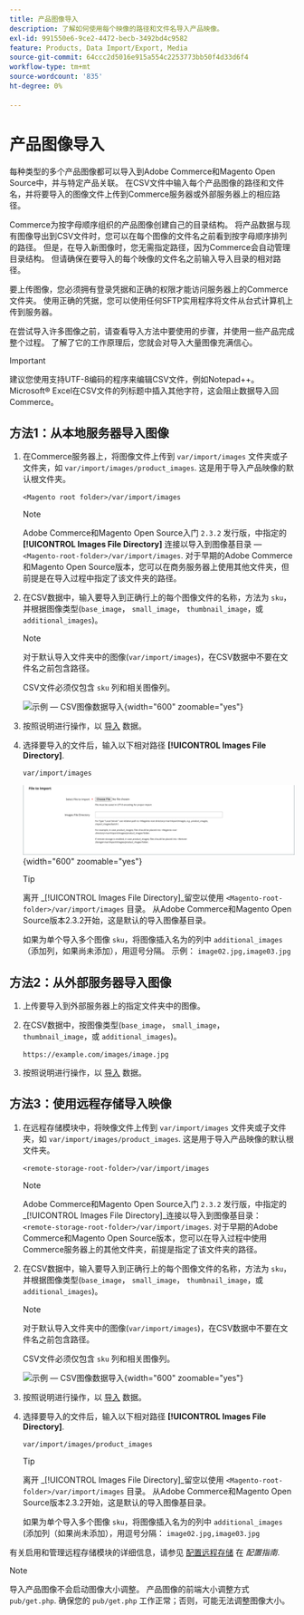 ```yaml
---
title: 产品图像导入
description: 了解如何使用每个映像的路径和文件名导入产品映像。
exl-id: 991550e6-9ce2-4472-becb-3492bd4c9582
feature: Products, Data Import/Export, Media
source-git-commit: 64ccc2d5016e915a554c2253773bb50f4d33d6f4
workflow-type: tm+mt
source-wordcount: '835'
ht-degree: 0%

---
```


# 产品图像导入

每种类型的多个产品图像都可以导入到Adobe Commerce和Magento Open Source中，并与特定产品关联。 在CSV文件中输入每个产品图像的路径和文件名，并将要导入的图像文件上传到Commerce服务器或外部服务器上的相应路径。

Commerce为按字母顺序组织的产品图像创建自己的目录结构。 将产品数据与现有图像导出到CSV文件时，您可以在每个图像的文件名之前看到按字母顺序排列的路径。 但是，在导入新图像时，您无需指定路径，因为Commerce会自动管理目录结构。 但请确保在要导入的每个映像的文件名之前输入导入目录的相对路径。

要上传图像，您必须拥有登录凭据和正确的权限才能访问服务器上的Commerce文件夹。 使用正确的凭据，您可以使用任何SFTP实用程序将文件从台式计算机上传到服务器。

在尝试导入许多图像之前，请查看导入方法中要使用的步骤，并使用一些产品完成整个过程。 了解了它的工作原理后，您就会对导入大量图像充满信心。

>[!IMPORTANT]
>
>建议您使用支持UTF-8编码的程序来编辑CSV文件，例如Notepad++。 Microsoft® Excel在CSV文件的列标题中插入其他字符，这会阻止数据导入回Commerce。

## 方法1：从本地服务器导入图像

1. 在Commerce服务器上，将图像文件上传到 `var/import/images` 文件夹或子文件夹，如 `var/import/images/product_images`. 这是用于导入产品映像的默认根文件夹。

   ```terminal
   <Magento root folder>/var/import/images
   ```

   >[!NOTE]
   >
   Adobe Commerce和Magento Open Source入门 `2.3.2` 发行版，中指定的 **[!UICONTROL Images File Directory]** 连接以导入到图像基目录 —  `<Magento-root-folder>/var/import/images`. 对于早期的Adobe Commerce和Magento Open Source版本，您可以在商务服务器上使用其他文件夹，但前提是在导入过程中指定了该文件夹的路径。

1. 在CSV数据中，输入要导入到正确行上的每个图像文件的名称，方法为 `sku`，并根据图像类型(`base_image`， `small_image`， `thumbnail_image`，或 `additional_images`)。

   >[!NOTE]
   >
   对于默认导入文件夹中的图像(`var/import/images`)，在CSV数据中不要在文件名之前包含路径。

   CSV文件必须仅包含 `sku` 列和相关图像列。

   ![示例 — CSV图像数据导入](./assets/data-import-csv-image-files-default-local.png){width="600" zoomable="yes"}

1. 按照说明进行操作，以 [导入](data-import.md) 数据。

1. 选择要导入的文件后，输入以下相对路径 **[!UICONTROL Images File Directory]**.

   ```terminal
   var/import/images
   ```

   ![数据导入图像文件目录](./assets/data-import-file-to-import.png){width="600" zoomable="yes"}

   >[!TIP]
   >
   离开 _[!UICONTROL Images File Directory]_留空以使用 `<Magento-root-folder>/var/import/images` 目录。 从Adobe Commerce和Magento Open Source版本2.3.2开始，这是默认的导入图像基目录。

   如果为单个导入多个图像 `sku`，将图像插入名为的列中 `additional_images` （添加列，如果尚未添加），用逗号分隔。 示例： `image02.jpg,image03.jpg`

## 方法2：从外部服务器导入图像

1. 上传要导入到外部服务器上的指定文件夹中的图像。

1. 在CSV数据中，按图像类型(`base_image`， `small_image`， `thumbnail_image`，或 `additional_images`)。

   ```terminal
   https://example.com/images/image.jpg
   ```

1. 按照说明进行操作，以 [导入](data-import.md) 数据。

## 方法3：使用远程存储导入映像

1. 在远程存储模块中，将映像文件上传到 `var/import/images` 文件夹或子文件夹，如 `var/import/images/product_images`. 这是用于导入产品映像的默认根文件夹。

   ```terminal
   <remote-storage-root-folder>/var/import/images
   ```

   >[!NOTE]
   >
   Adobe Commerce和Magento Open Source入门 `2.3.2` 发行版，中指定的 _[!UICONTROL Images File Directory]_连接以导入到图像基目录： `<remote-storage-root-folder>/var/import/images`. 对于早期的Adobe Commerce和Magento Open Source版本，您可以在导入过程中使用Commerce服务器上的其他文件夹，前提是指定了该文件夹的路径。

1. 在CSV数据中，输入要导入到正确行上的每个图像文件的名称，方法为 `sku`，并根据图像类型(`base_image`， `small_image`， `thumbnail_image`，或 `additional_images`)。

   >[!NOTE]
   >
   对于默认导入文件夹中的图像(`var/import/images`)，在CSV数据中不要在文件名之前包含路径。

   CSV文件必须仅包含 `sku` 列和相关图像列。

   ![示例 — CSV图像数据导入](./assets/data-import-csv-image-files-default-local.png){width="600" zoomable="yes"}

1. 按照说明进行操作，以 [导入](data-import.md) 数据。

1. 选择要导入的文件后，输入以下相对路径 **[!UICONTROL Images File Directory]**.

   ```terminal
   var/import/images/product_images
   ```

   >[!TIP]
   >
   离开 _[!UICONTROL Images File Directory]_留空以使用 `<Magento-root-folder>/var/import/images` 目录。 从Adobe Commerce和Magento Open Source版本2.3.2开始，这是默认的导入图像基目录。

   如果为单个导入多个图像 `sku`，将图像插入名为的列中 `additional_images` (添加列（如果尚未添加），用逗号分隔： `image02.jpg,image03.jpg`

有关启用和管理远程存储模块的详细信息，请参见 [配置远程存储](https://experienceleague.adobe.com/docs/commerce-operations/configuration-guide/storage/remote-storage/remote-storage.html) 在 _配置指南_.

>[!NOTE]
>
导入产品图像不会启动图像大小调整。 产品图像的前端大小调整方式 `pub/get.php`. 确保您的 `pub/get.php` 工作正常；否则，可能无法调整图像大小。
